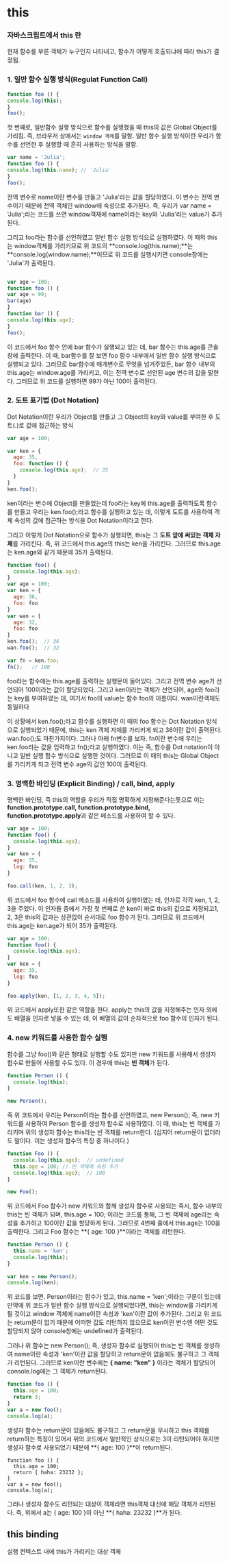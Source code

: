 # this

### 자바스크립트에서 this 란 

현재 함수를 부른 객체가 누구인지 나타내고, 함수가 어떻게 호출되냐에 따라 this가 결정됨.  

### 1. 일반 함수 실행 방식(Regulat Function Call)

```javascript
function foo () {
console.log(this);
}
foo();
```

첫 번째로, 일반함수 실행 방식으로 함수를 실행했을 때 this의 값은 Global Object를 가리킴. 즉, 브라우저 상에서는 `window 객체`를 말함. 일반 함수 실행 방식이란 우리가 함수를 선언한 후 실행할 때 흔히 사용하는 방식을 말함.

```javascript
var name = 'Julia';
function foo () {
console.log(this.name); // 'Julia'
}
foo();
```

전역 변수로 name이란 변수를 만들고 'Julia'라는 값을 할당하였다. 이 변수는 전역 변수이기 때문에 전역 객체인 window에 속성으로 추가된다. 즉, 우리가 var name = 'Julia';라는 코드를 쓰면 window객체에 name이라는 key와 'Julia'라는 value가 추가된다.

 그리고  foo라는 함수를 선언하였고 일반 함수 실행 방식으로 실행하였다. 이 때의 this는 window객체를 가리키므로 위 코드의 **console.log(this.name);**는 **console.log(window.name);**이므로 위 코드를 실행시키면 console창에는 'Julia'가 출력된다.

```javascript

var age = 100;
function foo () {
var age = 99;
bar(age)
}
function bar () {
console.log(this.age);
}
foo();

```

이 코드에서 foo 함수 안에 bar 함수가 실행되고 있는 데, bar 함수는 this.age를 콘솔창에 출력한다. 이 때, bar함수를 잘 보면 foo 함수 내부에서 일반 함수 실행 방식으로 실행되고 있다. 그러므로  bar함수에 매개변수로 무엇을 넘겨주었든, bar 함수 내부의 this.age는 window.age를 가리키고, 이는 전역 변수로 선언된 age 변수의 값을 말한다. 그러므로 위 코드를 실행하면 99가 아닌 100이 출력된다.

### **2. 도트 표기법 (Dot Notation)**

Dot Notation이란 우리가 Object를 만들고 그 Object의 key와 value를 부여한 후 도트(.)로 값에 접근하는 방식

 

```javascript
var age = 100;
 
var ken = {
  age: 35,
  foo: function () {
    console.log(this.age);	// 35
  }
}
ken.foo();
```

 

 ken이라는 변수에 Object를 만들었는데 foo라는 key에 this.age를 출력하도록 함수를 만들고 우리는 ken.foo();라고 함수를 실행하고 있는 데, 이렇게 도트를 사용하여 객체 속성의 값에 접근하는 방식을 Dot Notation이라고 한다. 

 그리고 이렇게 Dot Notation으로 함수가 실행되면, this는 그 **도트 앞에 써있는 객체 자체**를 가리킨다. 즉, 위 코드에서 this.age의 this는 ken을 가리킨다. 그러므로 this.age는 ken.age와 같기 때문에 35가 출력된다.



```javascript
function foo() {
  console.log(this.age);
}
var age = 100;
var ken = {
  age: 36,
  foo: foo
}
var wan = {
  age: 32,
  foo: foo
}
ken.foo();  // 36
wan.foo();  // 32
 
var fn = ken.foo;
fn();	// 100
```

  foo라는 함수에는 this.age를 출력하는 실행문이 들어있다. 그리고 전역 변수 age가 선언되어 100이라는 값이 할당되었다. 그리고 ken이라는 객체가 선언되어, age와 foo라는 key를 부여하였는 데, 여기서 foo의 value는 함수 foo의 이름이다. wan이란객체도 동일하다

 이 상황에서 ken.foo();라고 함수를 실행하면 이 때의 foo 함수는 Dot Notation 방식으로 실행되었기 때문에, this는 ken 객체 자체를 가리키게 되고 36이란 값이 출력된다. wan.foo();도 마찬가지이다. 그러나 아래 fn변수를 보자. fn이란 변수에 우리는 ken.foo라는 값을 입력하고 fn();라고 실행하였다. 이는 즉, 함수를 Dot notation이 아니고 일반 실행 함수 방식으로 실행한 것이다. 그러므로 이 때의 this는 Global Object를 가리키게 되고 전역 변수 age의 값인 100이 출력된다.

 

 

 

### **3. 명백한 바인딩 (Explicit Binding) / call, bind, apply**

명백한 바인딩, 즉 this의 역할을 우리가 직접 명확하게 지정해준다는뜻으로 이는 **function.prototype.call, function.prototype.bind, function.prototype.apply**과 같은 메소드를 사용하여 할 수 있다.

 

```javascript
var age = 100;
function foo() {
  console.log(this.age);
}
var ken = {
  age: 35,
  log: foo
}
 
foo.call(ken, 1, 2, 3);
```

 

위 코드에서  foo 함수에 call 메소드를 사용하여 실행하였는 데, 인자로 각각 ken, 1, 2, 3을 주었다. 이 인자들 중에서 가장 첫 번째로 쓴 ken이 바로 this의 값으로 지정되고1, 2, 3은 this의 값과는 상관없이 순서대로 foo 함수가 된다. 그러므로 위 코드에서 this.age는 ken.age가 되어 35가 출력된다.

 

 

```javascript
var age = 100;
function foo() {
  console.log(this.age);
}
var ken = {
  age: 35,
  log: foo
}
 
foo.apply(ken, [1, 2, 3, 4, 5]);
```

 

위 코드에서 apply또한 같은 역할을 한다. apply는 this의 값을 지정해주는 인자 외에도 배열을 인자로 넣을 수 있는 데, 이 배열의 값이 순차적으로 foo 함수의 인자가 된다.

 

 

 

### **4. new 키워드를 사용한 함수 실행**

 함수를 그냥 foo()와 같은 형태로 실행할 수도 있지만 new 키워드를 사용해서 생성자 함수로 만들어 사용할 수도 있다. 이 경우에 this는 **빈 객체**가 된다.

 

```javascript
function Person () {
  console.log(this);
}
 
new Person();
```

 

즉 위 코드에서 우리는 Person이라는 함수를 선언하였고, new Person(); 즉, new 키워드를 사용하여 Person 함수를 생성자 함수로 사용하였다. 이 때, this는 빈 객체를 가리키며 위의 생성자 함수는 this라는 빈 객체를 return한다. (심지어 return문이 없더라도 말이다. 이는 생성자 함수의 특징 중 하나이다.)

 

 

```javascript
function Foo () {
  console.log(this.age);  // undefined
  this.age = 100; // 빈 객체에 속성 추가
  console.log(this.age);  // 100
}
 
new Foo();
```

 

위 코드에서 Foo 함수가 new 키워드와 함께 생성자 함수로 사용되는 즉시, 함수 내부의 this는 빈 객체가 되며, this.age = 100; 이라는 코드를 통해, 그 빈 객체에 age라는 속성을 추가하고 100이란 값을 할당하게 된다. 그러므로 4번째 줄에서 this.age는 100을 출력한다. 그리고 Foo 함수는 **{ age: 100 }**이라는 객체를 리턴한다.

 

 

```javascript
function Person () {
  this.name = 'ken';
  console.log(this);
}
 
var ken = new Person();
console.log(ken);
```

 

위 코드를 보면. Person이라는 함수가 있고, this.name = 'ken';이라는 구문이 있는데 만약에 위 코드가 일반 함수 실행 방식으로 실행되었다면, this는 window를 가리키게 될 것이고 window 객체에 name이란 속성과 'ken'이란 값이 추가된다. 그리고 위 코드는 return문이 없기 때문에 어떠한 값도 리턴하지 않으므로 ken이란 변수엔 어떤 것도 할당되지 않아 console창에는 undefined가 출력된다.

 그러나 위 함수는 new Person(); 즉, 생성자 함수로 실행되어 this는 빈 객체를 생성하여 name이란 속성과 'ken'이란 값을 할당하고 return문이 없음에도 불구하고 그 객체가 리턴된다. 그러므로 ken이란 변수에는 **{ name: "ken" }** 이라는 객체가 할당되어 console.log에는 그 객체가 return된다.

 

```javascript
function foo () {
  this.age = 100;
  return 3;
}
var a = new foo();
console.log(a);
```

생성자 함수는  return문이 있음에도 불구하고 그 return문을 무시하고 this 객체를 return하는 특징이 있어서 위의 코드에서 일반적인 상식으로는 3이 리턴되어야 하지만 생성자 함수로 사용되었기 때문에 **{ age: 100 }**이 return된다.

 

```
function foo () {
  this.age = 100;
  return { haha: 23232 };
}
var a = new foo();
console.log(a);
```

 그러나 생성자 함수도 리턴되는 대상이 객체라면 this객체 대신에 해당 객체가 리턴된다. 즉, 위에서 a는 { age: 100 }이 아닌 **{ haha: 23232 }**가 된다.



## this  binding

실행 컨텍스트 내에 this가 가리키는 대상 객체

 





 